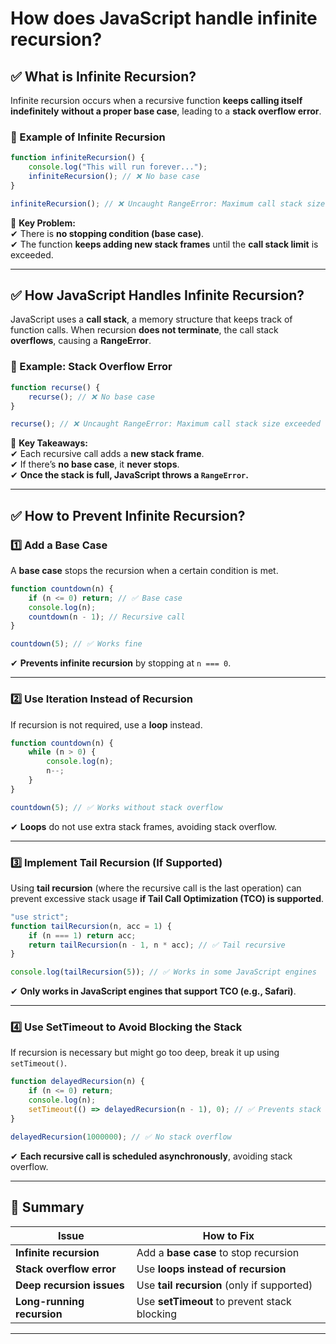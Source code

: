 # How does JavaScript handle infinite recursion?

## **✅ What is Infinite Recursion?**  
Infinite recursion occurs when a recursive function **keeps calling itself indefinitely** **without a proper base case**, leading to a **stack overflow error**.

### **🚨 Example of Infinite Recursion**
```javascript
function infiniteRecursion() {
    console.log("This will run forever...");
    infiniteRecursion(); // ❌ No base case
}

infiniteRecursion(); // ❌ Uncaught RangeError: Maximum call stack size exceeded
```
📌 **Key Problem:**  
✔ There is **no stopping condition (base case)**.  
✔ The function **keeps adding new stack frames** until the **call stack limit** is exceeded.  

---

## **✅ How JavaScript Handles Infinite Recursion?**
JavaScript uses a **call stack**, a memory structure that keeps track of function calls. When recursion **does not terminate**, the call stack **overflows**, causing a **RangeError**.

### **🛑 Example: Stack Overflow Error**
```javascript
function recurse() {
    recurse(); // ❌ No base case
}

recurse(); // ❌ Uncaught RangeError: Maximum call stack size exceeded
```
📌 **Key Takeaways:**  
✔ Each recursive call adds a **new stack frame**.  
✔ If there’s **no base case**, it **never stops**.  
✔ **Once the stack is full, JavaScript throws a `RangeError`.**  

---

## **✅ How to Prevent Infinite Recursion?**
### **1️⃣ Add a Base Case**
A **base case** stops the recursion when a certain condition is met.

```javascript
function countdown(n) {
    if (n <= 0) return; // ✅ Base case
    console.log(n);
    countdown(n - 1); // Recursive call
}

countdown(5); // ✅ Works fine
```
✔ **Prevents infinite recursion** by stopping at `n === 0`.  

---

### **2️⃣ Use Iteration Instead of Recursion**
If recursion is not required, use a **loop** instead.

```javascript
function countdown(n) {
    while (n > 0) {
        console.log(n);
        n--;
    }
}

countdown(5); // ✅ Works without stack overflow
```
✔ **Loops** do not use extra stack frames, avoiding stack overflow.  

---

### **3️⃣ Implement Tail Recursion (If Supported)**
Using **tail recursion** (where the recursive call is the last operation) can prevent excessive stack usage **if Tail Call Optimization (TCO) is supported**.

```javascript
"use strict";
function tailRecursion(n, acc = 1) {
    if (n === 1) return acc;
    return tailRecursion(n - 1, n * acc); // ✅ Tail recursive
}

console.log(tailRecursion(5)); // ✅ Works in some JavaScript engines
```
✔ **Only works in JavaScript engines that support TCO (e.g., Safari)**.  

---

### **4️⃣ Use SetTimeout to Avoid Blocking the Stack**
If recursion is necessary but might go too deep, break it up using `setTimeout()`.

```javascript
function delayedRecursion(n) {
    if (n <= 0) return;
    console.log(n);
    setTimeout(() => delayedRecursion(n - 1), 0); // ✅ Prevents stack overflow
}

delayedRecursion(1000000); // ✅ No stack overflow
```
✔ **Each recursive call is scheduled asynchronously**, avoiding stack overflow.  

---

## **🚀 Summary**
| **Issue** | **How to Fix** |
|-----------|--------------|
| **Infinite recursion** | Add a **base case** to stop recursion |
| **Stack overflow error** | Use **loops instead of recursion** |
| **Deep recursion issues** | Use **tail recursion** (only if supported) |
| **Long-running recursion** | Use **setTimeout** to prevent stack blocking |

---
